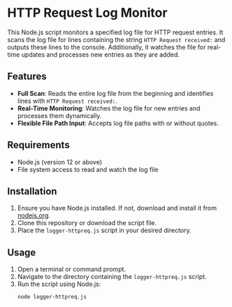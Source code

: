 # HTTP Request Log Monitor

This Node.js script monitors a specified log file for HTTP request entries. It scans the log file for lines containing the string `HTTP Request received:` and outputs these lines to the console. Additionally, it watches the file for real-time updates and processes new entries as they are added.

## Features
-  **Full Scan**: Reads the entire log file from the beginning and identifies lines with `HTTP Request received:`.
-  **Real-Time Monitoring**: Watches the log file for new entries and processes them dynamically.
-  **Flexible File Path Input**: Accepts log file paths with or without quotes.

## Requirements
-  Node.js (version 12 or above)
-  File system access to read and watch the log file

## Installation
1. Ensure you have Node.js installed. If not, download and install it from [nodejs.org](https://nodejs.org/).
2. Clone this repository or download the script file.
3. Place the `logger-httpreq.js` script in your desired directory.

## Usage
1. Open a terminal or command prompt.
2. Navigate to the directory containing the `logger-httpreq.js` script.
3. Run the script using Node.js:
   ```sh
   node logger-httpreq.js
